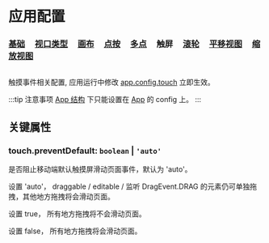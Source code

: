 # 应用配置

### [基础](/reference/config/app/base.md) &nbsp; &nbsp; [视口类型](/reference/config/app/type.md) &nbsp; &nbsp; [画布](/reference/config/app/canvas.md) &nbsp; &nbsp; [点按](/reference/config/app/pointer.md) &nbsp; &nbsp; [多点](/reference/config/app/multiTouch.md) &nbsp; &nbsp; 触屏 &nbsp; &nbsp; [滚轮](/reference/config/app/wheel.md) &nbsp; &nbsp; [平移视图](/reference/config/app/move.md) &nbsp; &nbsp; [缩放视图](/reference/config/app/zoom.md)

##

触摸事件相关配置, 应用运行中修改 [app.config.touch](/reference/display/Leafer.md#config-ileaferconfig) 立即生效。

:::tip 注意事项
[App 结构](/guide/advanced/app.md) 下只能设置在 [App](/reference/display/App.md) 的 config 上。
:::

## 关键属性

### touch.preventDefault: `boolean` | `'auto'`

是否阻止移动端默认触摸屏滑动页面事件，默认为 'auto'。

设置 'auto'， draggable / editable / 监听 DragEvent.DRAG 的元素仍可单独拖拽，其他地方拖拽将会滑动页面。

设置 true， 所有地方拖拽将不会滑动页面。

设置 false， 所有地方拖拽将会滑动页面。
